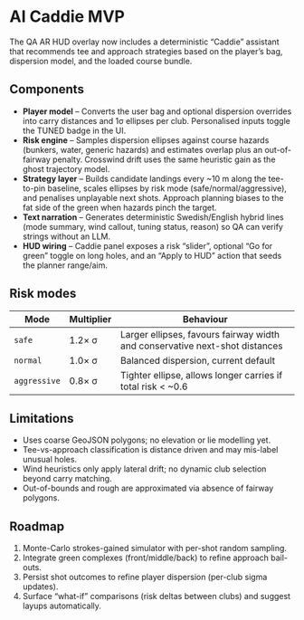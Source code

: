 # AI Caddie MVP

The QA AR HUD overlay now includes a deterministic “Caddie” assistant that recommends tee and approach strategies based on the player’s bag, dispersion model, and the loaded course bundle.

## Components

- **Player model** – Converts the user bag and optional dispersion overrides into carry distances and 1σ ellipses per club. Personalised inputs toggle the TUNED badge in the UI.
- **Risk engine** – Samples dispersion ellipses against course hazards (bunkers, water, generic hazards) and estimates overlap plus an out-of-fairway penalty. Crosswind drift uses the same heuristic gain as the ghost trajectory model.
- **Strategy layer** – Builds candidate landings every ~10 m along the tee-to-pin baseline, scales ellipses by risk mode (safe/normal/aggressive), and penalises unplayable next shots. Approach planning biases to the fat side of the green when hazards pinch the target.
- **Text narration** – Generates deterministic Swedish/English hybrid lines (mode summary, wind callout, tuning status, reason) so QA can verify strings without an LLM.
- **HUD wiring** – Caddie panel exposes a risk “slider”, optional “Go for green” toggle on long holes, and an “Apply to HUD” action that seeds the planner range/aim.

## Risk modes

| Mode       | Multiplier | Behaviour |
|------------|------------|-----------|
| `safe`     | 1.2× σ     | Larger ellipses, favours fairway width and conservative next-shot distances |
| `normal`   | 1.0× σ     | Balanced dispersion, current default |
| `aggressive` | 0.8× σ   | Tighter ellipse, allows longer carries if total risk < ~0.6 |

## Limitations

- Uses coarse GeoJSON polygons; no elevation or lie modelling yet.
- Tee-vs-approach classification is distance driven and may mis-label unusual holes.
- Wind heuristics only apply lateral drift; no dynamic club selection beyond carry matching.
- Out-of-bounds and rough are approximated via absence of fairway polygons.

## Roadmap

1. Monte-Carlo strokes-gained simulator with per-shot random sampling.
2. Integrate green complexes (front/middle/back) to refine approach bail-outs.
3. Persist shot outcomes to refine player dispersion (per-club sigma updates).
4. Surface “what-if” comparisons (risk deltas between clubs) and suggest layups automatically.
